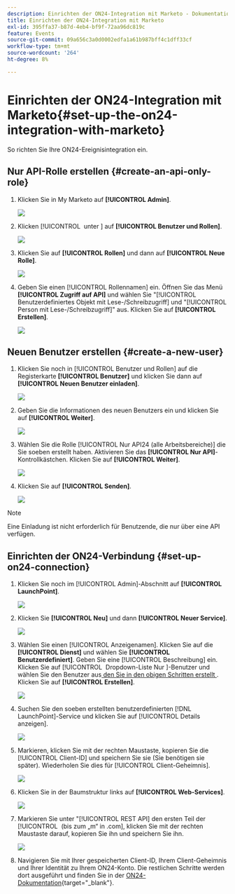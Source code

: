 ```yaml
---
description: Einrichten der ON24-Integration mit Marketo - Dokumentation zu Marketo
title: Einrichten der ON24-Integration mit Marketo
exl-id: 395ffa37-b87d-4eb4-bf9f-72aa96dc819c
feature: Events
source-git-commit: 09a656c3a0d0002edfa1a61b987bff4c1dff33cf
workflow-type: tm+mt
source-wordcount: '264'
ht-degree: 8%

---
```


# Einrichten der ON24-Integration mit Marketo{#set-up-the-on24-integration-with-marketo}

So richten Sie Ihre ON24-Ereignisintegration ein.

## Nur API-Rolle erstellen {#create-an-api-only-role}

1. Klicken Sie in My Marketo auf **[!UICONTROL Admin]**.

   ![](assets/set-up-the-on24-integration-with-marketo-1.png)

1. Klicken [!UICONTROL &#x200B; unter &#x200B;] auf **[!UICONTROL Benutzer und Rollen]**.

   ![](assets/set-up-the-on24-integration-with-marketo-2.png)

1. Klicken Sie auf **[!UICONTROL Rollen]** und dann auf **[!UICONTROL Neue Rolle]**.

   ![](assets/set-up-the-on24-integration-with-marketo-3.png)

1. Geben Sie einen [!UICONTROL Rollennamen] ein. Öffnen Sie das Menü **[!UICONTROL Zugriff auf API]** und wählen Sie &quot;[!UICONTROL Benutzerdefiniertes Objekt mit Lese-/Schreibzugriff] und &quot;[!UICONTROL Person mit Lese-/Schreibzugriff]&quot; aus. Klicken Sie auf **[!UICONTROL Erstellen]**.

   ![](assets/set-up-the-on24-integration-with-marketo-4.png)

## Neuen Benutzer erstellen {#create-a-new-user}

1. Klicken Sie noch in [!UICONTROL Benutzer und Rollen] auf die Registerkarte **[!UICONTROL Benutzer]** und klicken Sie dann auf **[!UICONTROL Neuen Benutzer einladen]**.

   ![](assets/set-up-the-on24-integration-with-marketo-5.png)

1. Geben Sie die Informationen des neuen Benutzers ein und klicken Sie auf **[!UICONTROL Weiter]**.

   ![](assets/set-up-the-on24-integration-with-marketo-6.png)

1. Wählen Sie die Rolle [!UICONTROL Nur API24 (alle Arbeitsbereiche)] die Sie soeben erstellt haben. Aktivieren Sie das **[!UICONTROL Nur API]**-Kontrollkästchen. Klicken Sie auf **[!UICONTROL Weiter]**.

   ![](assets/set-up-the-on24-integration-with-marketo-7.png)

1. Klicken Sie auf **[!UICONTROL Senden]**.

   ![](assets/set-up-the-on24-integration-with-marketo-8.png)

>[!NOTE]
>
>Eine Einladung ist nicht erforderlich für Benutzende, die nur über eine API verfügen.

## Einrichten der ON24-Verbindung {#set-up-on24-connection}

1. Klicken Sie noch im [!UICONTROL Admin]-Abschnitt auf **[!UICONTROL LaunchPoint]**.

   ![](assets/set-up-the-on24-integration-with-marketo-9.png)

1. Klicken Sie **[!UICONTROL Neu]** und dann **[!UICONTROL Neuer Service]**.

   ![](assets/set-up-the-on24-integration-with-marketo-10.png)

1. Wählen Sie einen [!UICONTROL Anzeigenamen]. Klicken Sie auf die **[!UICONTROL Dienst]** und wählen Sie **[!UICONTROL Benutzerdefiniert]**. Geben Sie eine [!UICONTROL Beschreibung] ein. Klicken Sie auf [!UICONTROL &#x200B; Dropdown-Liste Nur &#x200B;]-Benutzer und wählen Sie den Benutzer aus[ den Sie in den obigen Schritten erstellt ](#create-a-new-user). Klicken Sie auf **[!UICONTROL Erstellen]**.

   ![](assets/set-up-the-on24-integration-with-marketo-11.png)

1. Suchen Sie den soeben erstellten benutzerdefinierten [!DNL LaunchPoint]-Service und klicken Sie auf [!UICONTROL Details anzeigen].

   ![](assets/set-up-the-on24-integration-with-marketo-12.png)

1. Markieren, klicken Sie mit der rechten Maustaste, kopieren Sie die [!UICONTROL Client-ID] und speichern Sie sie (Sie benötigen sie später). Wiederholen Sie dies für [!UICONTROL Client-Geheimnis].

   ![](assets/set-up-the-on24-integration-with-marketo-13.png)

1. Klicken Sie in der Baumstruktur links auf **[!UICONTROL Web-Services]**.

   ![](assets/set-up-the-on24-integration-with-marketo-14.png)

1. Markieren Sie unter &quot;[!UICONTROL REST API] den ersten Teil der [!UICONTROL &#x200B; (bis zum „m“ in .com], klicken Sie mit der rechten Maustaste darauf, kopieren Sie ihn und speichern Sie ihn.

   ![](assets/set-up-the-on24-integration-with-marketo-15.png)

1. Navigieren Sie mit Ihrer gespeicherten Client-ID, Ihrem Client-Geheimnis und Ihrer Identität zu Ihrem ON24-Konto. Die restlichen Schritte werden dort ausgeführt und finden Sie in der [ON24-Dokumentation](https://support.on24.com/hc/en-us/articles/21420762650523-Data-Integration-Setup-Instructions-When-Using-Marketo-Registration-Option-1){target="_blank"}.
